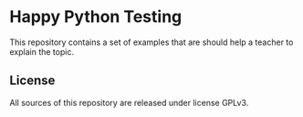 # Happy Python Testing

This repository contains a set of examples that are should help a teacher to
explain the topic.

## License

All sources of this repository are released under license GPLv3.

